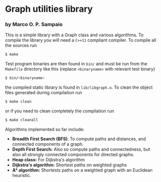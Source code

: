 Graph utilities library
=======================
### by Marco O. P. Sampaio

This is a simple library with a Graph class and various algorithms. To compile the library you will need a ```C++11``` compliant compiler. To compile all the sources run

```bash
$ make
```
Test program binaries are then found in ```bin/``` and must be run from the ```Makefile``` directory like this (replace ```<binaryname>``` with relevant test binary)
```bash
$ bin/<binaryname>
```
the compiled static library is found in ```lib/libgraph.o```.
To clean the object files generated during compilation run
```bash
$ make clean
```
or if you need to clean completely the compilation run
```bash
$ make cleanall
```

Algorithms implemented so far include:
* **Breadth First Search (BFS)**: To compute paths and distances, and connected components of a graph.
* **Depth First Search:** Also so compute paths and connectedness, but also all strongly connected components for directed graphs.
* **Heap class:** For Dijkstra's algorithm
* **Dijkstra's algorithm:** Shortest paths on weighted graphs
* __A* algorithm:__ Shortests paths on a weighted graph with an Euclidean heuristic.

